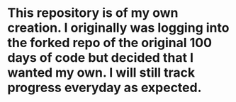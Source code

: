 # This repository is of my own creation. I originally was logging into the forked repo of the original 100 days of code but decided that I wanted my own. I will still track progress everyday as expected. 